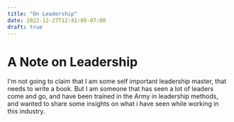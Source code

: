 ```yaml
---
title: "On Leadership"
date: 2022-12-27T12:41:09-07:00
draft: true
---
```


# A Note on Leadership
I'm not going to claim that I am some self important leadership master, that needs to write a book. But I am someone that has seen a lot of leaders come and go, and have been trained in the Army in leadership methods, and wanted to share some insights on what i have seen while working in this industry.